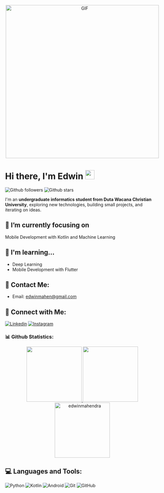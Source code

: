 <div align="center">
  <img alt="GIF" src="https://github.com/abhisheknaiidu/abhisheknaiidu/blob/master/code.gif?raw=true" width="500" />
</div>

# Hi there, I'm Edwin <img src="https://media.giphy.com/media/hvRJCLFzcasrR4ia7z/giphy.gif" width="30px"/>

![Github followers](https://img.shields.io/github/followers/edwinmahendra?style=social)
![Github stars](https://img.shields.io/github/stars/edwinmahendra?style=social)

I'm an **undergraduate informatics student from Duta Wacana Christian University**, exploring new technologies, building small projects, and iterating on ideas.

## 🔭 I’m currently focusing on 

Mobile Development with Kotlin and Machine Learning

## 🧠 I'm learning...

- Deep Learning
- Mobile Development with Flutter

## 📧 Contact Me:

- Email: edwinmahen@gmail.com

## 🔗 Connect with Me:

[![Linkedin](https://img.shields.io/badge/-LinkedIn-black.svg?style=flat-square&logo=linkedin&colorB=555)](https://linkedin.com/in/edwin-mahendra)
[![Instagram](https://img.shields.io/badge/-Instagram-black.svg?style=flat-square&logo=instagram&colorB=555)](https://instagram.com/edwinmahendra_)

### 📊 Github Statistics:

<p align="center">
<a href="https://github.com/https://github.com/edwinmahendra">
  <img height="180em" src="https://github-readme-stats-eight-theta.vercel.app/api?username=edwinmahendra&show_icons=true&theme=algolia&include_all_commits=true&count_private=true"/>
  <img height="180em" src="https://github-readme-stats-eight-theta.vercel.app/api/top-langs/?username=edwinmahendra&layout=compact&langs_count=8&theme=algolia"/>
  <img height="180em" src="https://github-readme-streak-stats.herokuapp.com/?user=edwinmahendra&theme=algolia" alt="edwinmahendra" />
</a>
</p>

## 💻 Languages and Tools:

![Python](https://img.shields.io/badge/-Python-333333?style=flat&logo=python)
![Kotlin](https://img.shields.io/badge/-Kotlin-333333?style=flat&logo=kotlin)
![Android](https://img.shields.io/badge/-Android-333333?style=flat&logo=android)
![Git](https://img.shields.io/badge/-Git-333333?style=flat&logo=git)
![GitHub](https://img.shields.io/badge/-GitHub-333333?style=flat&logo=github)
